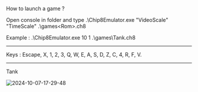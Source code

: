 How to launch a game ?

Open console in folder and type .\Chip8Emulator.exe "VideoScale" "TimeScale" .\games\<Rom>.ch8

Example : .\Chip8Emulator.exe 10 1 .\games\Tank.ch8

---------------
Keys : Escape, X, 1, 2, 3, Q, W, E, A, S, D, Z, C, 4, R, F, V.

------------
Tank

![2024-10-07-17-29-48](https://github.com/user-attachments/assets/dc423fa8-df00-47df-a0ee-3e2e3b074f2b)
